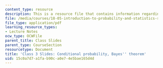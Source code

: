 ```yaml
---
content_type: resource
description: This is a resource file that contains information regarding class 3.
file: /media/courses/18-05-introduction-to-probability-and-statistics-spring-2014/15c0a7d7a1fab90ca0e74e5bae165d4d_MIT18_05S14_class3_slides.pdf
file_type: application/pdf
learning_resource_types:
- Lecture Notes
ocw_type: OCWFile
parent_title: Class Slides
parent_type: CourseSection
resourcetype: Document
title: 'Class 3 Slides: Conditional probability, Bayes'' theorem'
uid: 15c0a7d7-a1fa-b90c-a0e7-4e5bae165d4d
---
```

